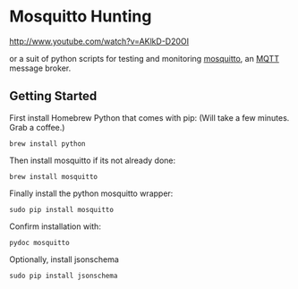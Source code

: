 # Mosquitto Hunting

http://www.youtube.com/watch?v=AKlkD-D20OI

or a suit of python scripts for testing and monitoring [mosquitto](http://mosquitto.org), an [MQTT](http://mqtt.org) message broker.

## Getting Started

First install Homebrew Python that comes with pip: 
(Will take a few minutes. Grab a coffee.)

    brew install python

Then install mosquitto if its not already done:

    brew install mosquitto

Finally install the python mosquitto wrapper:

    sudo pip install mosquitto

Confirm installation with:

    pydoc mosquitto

Optionally, install jsonschema

    sudo pip install jsonschema